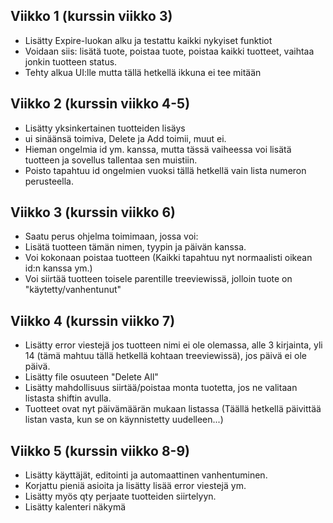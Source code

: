 ## Viikko 1 (kurssin viikko 3)

- Lisätty Expire-luokan alku ja testattu kaikki nykyiset funktiot
- Voidaan siis: lisätä tuote, poistaa tuote, poistaa kaikki tuotteet, vaihtaa jonkin tuotteen status.
- Tehty alkua UI:lle mutta tällä hetkellä ikkuna ei tee mitään

## Viikko 2 (kurssin viikko 4-5)

- Lisätty yksinkertainen tuotteiden lisäys
- ui sinäänsä toimiva, Delete ja Add toimii, muut ei.
- Hieman ongelmia id ym. kanssa, mutta tässä vaiheessa voi lisätä tuotteen ja sovellus tallentaa sen muistiin.
- Poisto tapahtuu id ongelmien vuoksi tällä hetkellä vain lista numeron perusteella.

## Viikko 3 (kurssin viikko 6)

- Saatu perus ohjelma toimimaan, jossa voi:
- Lisätä tuotteen tämän nimen, tyypin ja päivän kanssa.
- Voi kokonaan poistaa tuotteen (Kaikki tapahtuu nyt normaalisti oikean id:n kanssa ym.)
- Voi siirtää tuotteen toisele parentille treeviewissä, jolloin tuote on "käytetty/vanhentunut"

## Viikko 4 (kurssin viikko 7)

- Lisätty error viestejä jos tuotteen nimi ei ole olemassa, alle 3 kirjainta, yli 14 (tämä mahtuu tällä hetkellä kohtaan treeviewissä), jos päivä ei ole päivä.
- Lisätty file osuuteen "Delete All"
- Lisätty mahdollisuus siirtää/poistaa monta tuotetta, jos ne valitaan listasta shiftin avulla.
- Tuotteet ovat nyt päivämäärän mukaan listassa (Täällä hetkellä päivittää listan vasta, kun se on käynnistetty uudelleen...)

## Viikko 5 (kurssin viikko 8-9)

- Lisätty käyttäjät, editointi ja automaattinen vanhentuminen. 
- Korjattu pieniä asioita ja lisätty lisää error viestejä ym.
- Lisätty myös qty perjaate tuotteiden siirtelyyn.
- Lisätty kalenteri näkymä
